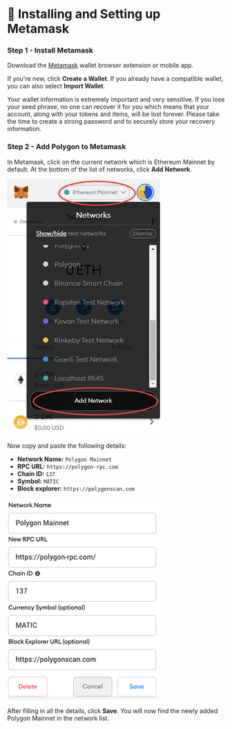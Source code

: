 # 🦊 Installing and Setting up Metamask

### Step 1 - Install Metamask

Download the [Metamask](https://metamask.io/) wallet browser extension or mobile app.

If you're new, click **Create a Wallet**. If you already have a compatible wallet, you can also select **Import Wallet**.

Your wallet information is extremely important and very sensitive. If you lose your seed phrase, no one can recover it for you which means that your account, along with your tokens and items, will be lost forever. Please take the time to create a strong password and to securely store your recovery information.

### Step 2 - Add Polygon to Metamask

In Metamask, click on the current network which is Ethereum Mainnet by default. At the bottom of the list of networks, click **Add Network**.

![](<../.gitbook/assets/image (5) (1).png>)

Now copy and paste the following details:

* **Network Name:** `Polygon Mainnet`
* **RPC URL:** `https://polygon-rpc.com`
* **Chain ID:** `137`
* **Symbol:** `MATIC`
* **Block explorer:** `https://polygonscan.com`

![](<../.gitbook/assets/image (4) (1) (2).png>)

After filling in all the details, click **Save**. You will now find the newly added Polygon Mainnet in the network list.
